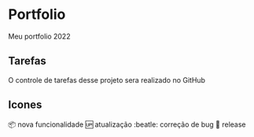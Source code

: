 # Portfolio
Meu portfolio 2022

## Tarefas

O controle de tarefas desse projeto sera realizado no GitHub

## Icones

:package: nova funcionalidade
:up: atualização
:beatle: correção de bug
:checkered_flag: release